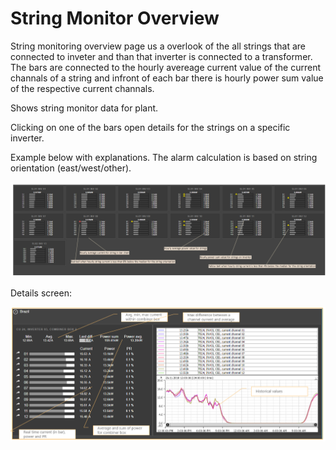 # String Monitor Overview


String monitoring overview page us a overlook of the all strings that are connected to inveter and than that inverter is connected to a transformer.
The bars are connected to the hourly avereage current value of the current channals of a string and infront of each bar there is hourly power sum value of the respective current channals.

Shows string monitor data for plant.

Clicking on one of the bars open details for the strings on a specific inverter.

Example below with explanations. The alarm calculation is based on string orientation (east/west/other).

![String monitor](../Images/stringmonitoroverview.png)

Details screen:

![String monitor details](../Images/stringmonitor%20details.png)